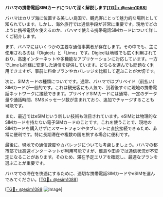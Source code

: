 **バハマの携帯電話SIMカードについて深く解説します[[TG💪+ @esim1088](https://t.me/s/esim1088)]**

バハマはカリブ海に位置する美しい島国で、観光客にとって魅力的な場所として知られています。しかし、海外旅行では通信手段が非常に重要です。現地でどのように携帯電話を使えるのか、バハマで使える携帯電話SIMカードについて詳しくご紹介します。

まず、バハマにはいくつかの主要な通信事業者が存在します。その中でも、主に使用されるのは「Digicel」と「Lime」です。Digicelは地域でも広く利用されており、高速インターネットや多機能なアプリケーションに対応しています。一方でLimeも同様に安定した通信を提供しています。どちらを選んでも問題なく利用できますが、事前に料金プランやカバレッジを比較して選ぶことが大切です。

次に、SIMカードの種類についてです。通常、バハマではプリペイド（前払い）SIMカードが一般的です。これは観光客にも人気で、到着後すぐに現地の携帯電話ネットワークに接続できます。プリペイドSIMカードには通常、一定のデータ量や通話時間、SMSメッセージ数が含まれており、追加でチャージすることも可能です。

また、最近ではeSIMという新しい技術も注目されています。eSIMとは物理的なSIMカードを持たない電子SIMカードのことです。これを使うことで、現地のSIMカードを購入せずにスマートフォンやタブレットに直接接続できるため、非常に便利です。特に長期滞在や複数の国を旅する場合に便利です。

最後に、現地での通信速度やカバレッジについても考慮しましょう。バハマの都市部では高速インターネットが利用可能ですが、離島や田舎では通信状況が不安定になることがあります。そのため、滞在予定エリアを確認し、最適なプランを選ぶことが重要です。

バハマでの滞在を快適にするために、適切な携帯電話SIMカードやeSIMを選んでみてください。[[TG💪+ @esim1088](https://t.me/s/esim1088)]

[[TG💪+ @esim1088](https://t.me/s/esim1088) ![Image](https://i.postimg.cc/Y0z9fWf4/image.png)]